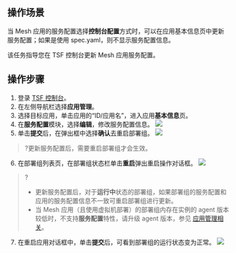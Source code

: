 ## 操作场景

当 Mesh 应用的服务配置选择**控制台配置**方式时，可以在应用基本信息页中更新服务配置；如果是使用 spec.yaml，则不显示服务配置信息。

该任务指导您在 TSF 控制台更新 Mesh 应用服务配置。

## 操作步骤

1. 登录 [TSF 控制台](https://console.cloud.tencent.com/tsf)。
2. 在左侧导航栏选择**应用管理**。
3. 选择目标应用，单击应用的“ID/应用名”，进入应用**基本信息**页。
4. 在**服务配置**模块，选择**编辑**，修改服务配置信息。
   ![](https://main.qcloudimg.com/raw/0cf6b6ba82e41347342f1d0293ff788a.png)
5. 单击**提交**后，在弹出框中选择**确认**去重启部署组。
   ![](https://main.qcloudimg.com/raw/feabd7d1fca8b7c8a0f9990667ba8bab.png)
>?更新服务配置后，需要重启部署组才会生效。
6. 在部署组列表页，在部署组状态栏单击**重启**弹出重启操作对话框。
![](https://qcloudimg.tencent-cloud.cn/raw/57239850e46ed718751e1144cb9c1744.png)
> ?
> - 更新服务配置后，对于**运行中**状态的部署组，如果部署组的服务配置和应用的服务配置信息不一致可重启部署组进行更新。
> - 当 Mesh 应用（且使用虚拟机部署）的部署组内存在实例的 agent 版本较低时，不支持**服务配置**特性，请升级 agent 版本，参见 [应用管理相关](https://cloud.tencent.com/document/product/649/20271)。
7. 在重启应用对话框中，单击**提交**后，可看到部署组的运行状态变为正常。
   ![](https://main.qcloudimg.com/raw/1328fe9504b9fb24ce0c6f35ceb2ce10.png)
